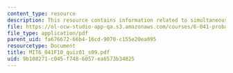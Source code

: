 ```yaml
---
content_type: resource
description: This resource contains information related to simultaneously and independently.
file: https://ol-ocw-studio-app-qa.s3.amazonaws.com/courses/6-041-probabilistic-systems-analysis-and-applied-probability-fall-2010/9b108271c045f7486057ea6573b34825_MIT6_041F10_quiz01_s09.pdf
file_type: application/pdf
parent_uid: fa676672-66b4-16cd-9070-c155e20ea095
resourcetype: Document
title: MIT6_041F10_quiz01_s09.pdf
uid: 9b108271-c045-f748-6057-ea6573b34825
---
```

